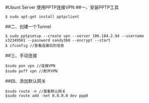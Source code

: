 #Ubunt Server 使用PPTP连接VPN
##一、安装PPTP工具
```
$ sudo apt-get install pptpclient 
```
##二、创建一个Tunnel
```
$ sudo pptpsetup --create vpn --server 106.184.2.94 --username x32349501 --password sandy360 --encrypt --start
$ ifconfig //查看连接后的信息
```

##三、手动连接
```
$sudo pon vpn //连接VPN
$sudo poff vpn //断开VPN
```

##四、添加默认网关
```
$sudo route -n //查看默认网关
$sudo route add -net 0.0.0.0 dev ppp0
```

